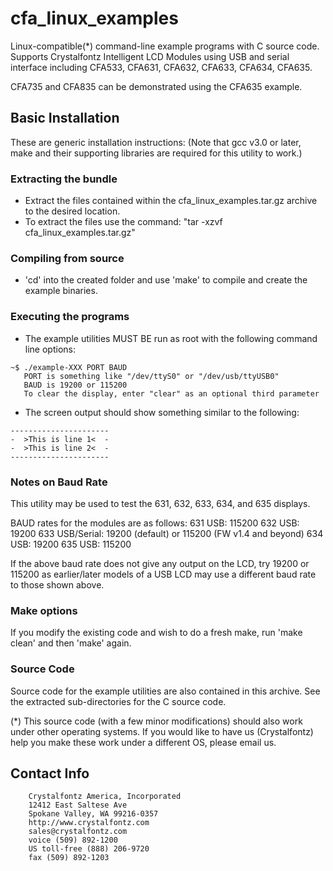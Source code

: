 # cfa_linux_examples

Linux-compatible(*) command-line example programs with C source code. Supports Crystalfontz Intelligent LCD Modules using USB and serial interface including CFA533, CFA631, CFA632, CFA633, CFA634, CFA635.

CFA735 and CFA835 can be demonstrated using the CFA635 example.


## Basic Installation

These are generic installation instructions: (Note that gcc v3.0 or later, make and their supporting libraries are required for this utility to work.)

### Extracting the bundle
* Extract the files contained within the cfa_linux_examples.tar.gz archive to the desired location.
* To extract the files use the command: "tar -xzvf cfa_linux_examples.tar.gz"

### Compiling from source
* 'cd' into the created folder and use 'make' to compile and create the example binaries.

### Executing the programs
* The example utilities MUST BE run as root with the following command line options:

````
~$ ./example-XXX PORT BAUD
   PORT is something like "/dev/ttyS0" or "/dev/usb/ttyUSB0"
   BAUD is 19200 or 115200
   To clear the display, enter "clear" as an optional third parameter
````

* The screen output should show something similar to the following:

````
----------------------
-  >This is line 1<  -
-  >This is line 2<  -
----------------------
````

### Notes on Baud Rate
   This utility may be used to test the 631, 632, 633, 634, and 635 displays.

   BAUD rates for the modules are as follows:
      631 USB: 115200
      632 USB: 19200
      633 USB/Serial: 19200 (default) or 115200 (FW v1.4 and beyond)
      634 USB: 19200
      635 USB: 115200

   If the above baud rate does not give any output on the LCD, try 19200 or 115200
   as earlier/later models of a USB LCD may use a different baud rate to those shown
   above.

### Make options
   If you modify the existing code and wish to do a fresh make, run
   'make clean' and then 'make' again. 

### Source Code
Source code for the example utilities are also contained in this archive.
See the extracted sub-directories for the C source code.

(*) This source code (with a few minor modifications) should also work under other operating systems.
If you would like to have us (Crystalfontz) help you make these work under a different OS, please email us.

## Contact Info
````
    Crystalfontz America, Incorporated
    12412 East Saltese Ave
    Spokane Valley, WA 99216-0357
    http://www.crystalfontz.com
    sales@crystalfontz.com
    voice (509) 892-1200 
    US toll-free (888) 206-9720
    fax (509) 892-1203 
````
